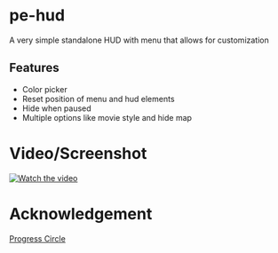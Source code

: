 # pe-hud

A very simple standalone HUD with menu that allows for customization

## Features
 - Color picker
 - Reset position of menu and hud elements
 - Hide when paused
 - Multiple options like movie style and hide map

# Video/Screenshot
[![Watch the video](https://imgur.com/a/TqTXay5.png)](https://streamable.com/o34lo9)

# Acknowledgement

[Progress Circle](https://github.com/nafing/esx_nafing_hud/blob/master/html/main.js#L59)
